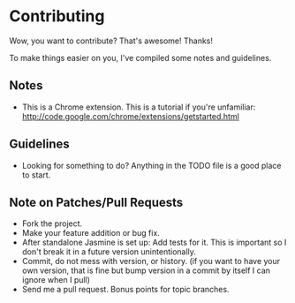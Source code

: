 Contributing
============

Wow, you want to contribute?  That's awesome!  Thanks!

To make things easier on you, I've compiled some notes and guidelines.

Notes
-----

* This is a Chrome extension.  This is a tutorial if you're unfamiliar:  http://code.google.com/chrome/extensions/getstarted.html

Guidelines
----------

* Looking for something to do?  Anything in the TODO file is a good place to start.

Note on Patches/Pull Requests
-----------------------------
 
* Fork the project.
* Make your feature addition or bug fix.
* After standalone Jasmine is set up: Add tests for it. This is important so I don't break it in a future version unintentionally.
* Commit, do not mess with version, or history.  (if you want to have your own version, that is fine but bump version in a commit by itself I can ignore when I pull)
* Send me a pull request. Bonus points for topic branches.
